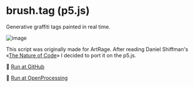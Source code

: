 # brush.tag (p5.js)
Generative graffiti tags painted in real time.

![image](https://user-images.githubusercontent.com/38255514/163990338-c2158095-9db7-47c0-a2df-e6187c7ec7df.png)

This script was originally made for ArtRage. After reading Daniel Shiffman's «[The Nature of Code](https://natureofcode.com/)» I decided to port it on the p5.js.

🚀 [Run at GitHub](https://hayabuzo.github.io/brush.tag/)

🏓 [Run at OpenProcessing](https://openprocessing.org/sketch/1524104)
